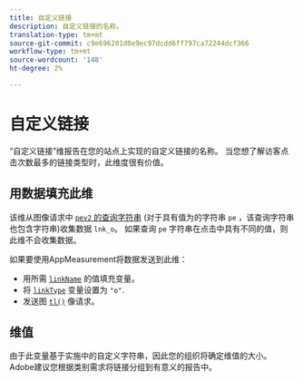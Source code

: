 ```yaml
---
title: 自定义链接
description: 自定义链接的名称。
translation-type: tm+mt
source-git-commit: c9e696201d0e9ec97dcdd6ff797ca72244dcf366
workflow-type: tm+mt
source-wordcount: '148'
ht-degree: 2%

---
```



# 自定义链接

“自定义链接”维报告在您的站点上实现的自定义链接的名称。 当您想了解访客点击次数最多的链接类型时，此维度很有价值。

## 用数据填充此维

该维从图像请求中 [`pev2` 的查询字符串](/help/implement/validate/query-parameters.md) (对于具有值为的字符串 `pe` ，该查询字符串也包含字符串)收集数据 `lnk_o`。 如果查询 `pe` 字符串在点击中具有不同的值，则此维不会收集数据。

如果要使用AppMeasurement将数据发送到此维：

* 用所需 [`linkName`](/help/implement/vars/config-vars/linkname.md) 的值填充变量。
* 将 [`linkType`](/help/implement/vars/config-vars/linktype.md) 变量设置为 `"o"`.
* 发送图 [`tl()`](/help/implement/vars/functions/tl-method.md) 像请求。

## 维值

由于此变量基于实施中的自定义字符串，因此您的组织将确定维值的大小。 Adobe建议您根据类别需求将链接分组到有意义的报告中。
